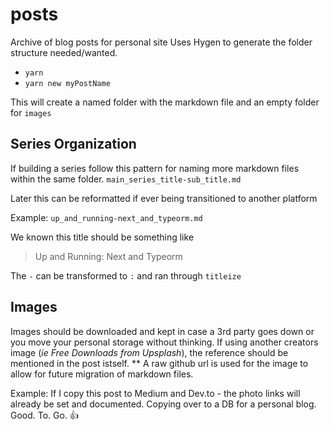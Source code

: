 # posts
Archive of blog posts for personal site
Uses Hygen to generate the folder structure needed/wanted.

- `yarn`
- `yarn new myPostName`

This will create a named folder with the markdown file and an empty folder for `images`

## Series Organization
If building a series follow this pattern for naming more markdown files within the same folder.
`main_series_title-sub_title.md`

Later this can be reformatted if ever being transitioned to another platform

Example:
`up_and_running-next_and_typeorm.md`

We known this title should be something like
> Up and Running: Next and Typeorm

The `-` can be transformed to `:` and ran through `titleize`

## Images
Images should be downloaded and kept in case a 3rd party goes down or you move your personal storage without thinking.
If using another creators image (_ie Free Downloads from Upsplash_), the reference should be mentioned in the post istself.
** A raw github url is used for the image to allow for future migration of markdown files.

Example: If I copy this post to Medium and Dev.to - the photo links will already be set and documented.
Copying over to a DB for a personal blog. Good. To. Go. :+1: